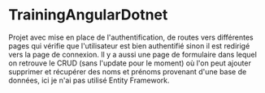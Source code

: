 # TrainingAngularDotnet
Projet avec mise en place de l'authentification, de routes vers différentes pages qui vérifie que l'utilisateur est bien authentifié sinon il est redirigé vers la page de connexion. 
Il y a aussi une page de formulaire dans lequel on retrouve le CRUD (sans l'update pour le moment) où l'on peut ajouter supprimer et récupérer des noms et prénoms provenant d'une base de données, ici je n'ai pas utilisé Entity Framework.
